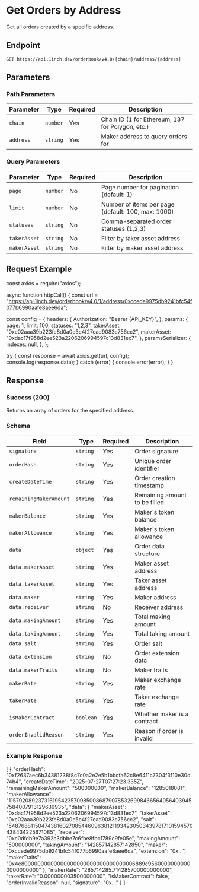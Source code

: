 # Get Orders by Address

Get all orders created by a specific address.

## Endpoint

```
GET https://api.1inch.dev/orderbook/v4.0/{chain}/address/{address}
```

## Parameters

### Path Parameters

| Parameter | Type     | Required | Description                                      |
| --------- | -------- | -------- | ------------------------------------------------ |
| `chain`   | `number` | Yes      | Chain ID (1 for Ethereum, 137 for Polygon, etc.) |
| `address` | `string` | Yes      | Maker address to query orders for                |

### Query Parameters

| Parameter    | Type     | Required | Description                                        |
| ------------ | -------- | -------- | -------------------------------------------------- |
| `page`       | `number` | No       | Page number for pagination (default: 1)            |
| `limit`      | `number` | No       | Number of items per page (default: 100, max: 1000) |
| `statuses`   | `string` | No       | Comma-separated order statuses (1,2,3)             |
| `takerAsset` | `string` | No       | Filter by taker asset address                      |
| `makerAsset` | `string` | No       | Filter by maker asset address                      |

## Request Example

const axios = require("axios");

async function httpCall() {
const url =
"https://api.1inch.dev/orderbook/v4.0/1/address/0xccede9975db9241bfc54f077b6990aafe8aee6da";

const config = {
headers: {
Authorization: "Bearer {API_KEY}",
},
params: {
page: 1,
limit: 100,
statuses: "1,2,3",
takerAsset: "0xc02aaa39b223fe8d0a0e5c4f27ead9083c756cc2",
makerAsset: "0xdac17f958d2ee523a2206206994597c13d831ec7",
},
paramsSerializer: {
indexes: null,
},
};

try {
const response = await axios.get(url, config);
console.log(response.data);
} catch (error) {
console.error(error);
}
}

## Response

### Success (200)

Returns an array of orders for the specified address.

### Schema

| Field                  | Type      | Required | Description                   |
| ---------------------- | --------- | -------- | ----------------------------- |
| `signature`            | `string`  | Yes      | Order signature               |
| `orderHash`            | `string`  | Yes      | Unique order identifier       |
| `createDateTime`       | `string`  | Yes      | Order creation timestamp      |
| `remainingMakerAmount` | `string`  | Yes      | Remaining amount to be filled |
| `makerBalance`         | `string`  | Yes      | Maker's token balance         |
| `makerAllowance`       | `string`  | Yes      | Maker's token allowance       |
| `data`                 | `object`  | Yes      | Order data structure          |
| `data.makerAsset`      | `string`  | Yes      | Maker asset address           |
| `data.takerAsset`      | `string`  | Yes      | Taker asset address           |
| `data.maker`           | `string`  | Yes      | Maker address                 |
| `data.receiver`        | `string`  | No       | Receiver address              |
| `data.makingAmount`    | `string`  | Yes      | Total making amount           |
| `data.takingAmount`    | `string`  | Yes      | Total taking amount           |
| `data.salt`            | `string`  | Yes      | Order salt                    |
| `data.extension`       | `string`  | No       | Order extension data          |
| `data.makerTraits`     | `string`  | No       | Maker traits                  |
| `makerRate`            | `string`  | Yes      | Maker exchange rate           |
| `takerRate`            | `string`  | Yes      | Taker exchange rate           |
| `isMakerContract`      | `boolean` | Yes      | Whether maker is a contract   |
| `orderInvalidReason`   | `string`  | Yes      | Reason if order is invalid    |

### Example Response

[
{
"orderHash": "0xf2637aec6b34381238f8c7c0a2e2e5b1bbcfa62c8e6411c7304f3f10e30d74b4",
"createDateTime": "2025-07-27T07:27:23.335Z",
"remainingMakerAmount": "500000000",
"makerBalance": "1285018081",
"makerAllowance": "115792089237316195423570985008687907853269984665640564039457584007913129639935",
"data": {
"makerAsset": "0xdac17f958d2ee523a2206206994597c13d831ec7",
"takerAsset": "0xc02aaa39b223fe8d0a0e5c4f27ead9083c756cc2",
"salt": "5487688115047438160270854460963812119342305034397817101594570438434225671085",
"receiver": "0xc0dfdb9e7a392c3dbbe7c6fbe8fbc1789c9fe05e",
"makingAmount": "500000000",
"takingAmount": "142857142857142850",
"maker": "0xccede9975db9241bfc54f077b6990aafe8aee6da",
"extension": "0x...",
"makerTraits": "0x4e80000000000000000000000000000000006889c95600000000000000000000"
},
"makerRate": "285714285.714285700000000000",
"takerRate": "0.000000003500000000",
"isMakerContract": false,
"orderInvalidReason": null,
"signature": "0x..."
}
]

```

```
